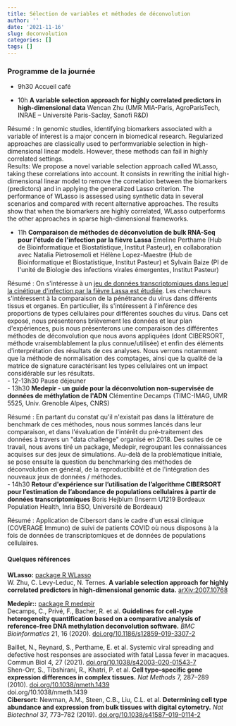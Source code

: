 ```yaml
---
title: Sélection de variables et méthodes de déconvolution
author: ''
date: '2021-11-16'
slug: deconvolution
categories: []
tags: []
---
```


### Programme de la journée

- 9h30 Accueil café  

- 10h **A variable selection approach for highly correlated predictors in high-dimensional data**
Wencan Zhu (UMR MIA-Paris, AgroParisTech, INRAE – Université Paris-Saclay, Sanofi R&D)

Résumé : In genomic studies, identifying biomarkers associated with a variable of interest is a major
concern in biomedical research. Regularized approaches are classically used to performvariable selection
in high-dimensional linear models. However, these methods can fail in highly correlated settings.  
Results: We propose a novel variable selection approach called WLasso, taking these correlations into
account. It consists in rewriting the initial high-dimensional linear model to remove the correlation between the biomarkers (predictors) and in applying the generalized Lasso criterion. The performance of WLasso is assessed using synthetic data in several scenarios and compared with recent alternative approaches. The results show that when the biomarkers are highly correlated, WLasso outperforms the other approaches in sparse high-dimensional frameworks.

- 11h **Comparaison de méthodes de déconvolution de bulk RNA-Seq pour l'étude de l'infection par la fièvre Lassa**
Emeline Perthame (Hub de Bioinformatique et Biostatistique, Institut Pasteur), en collaboration avec Natalia Pietrosemoli et Hélène Lopez-Maestre (Hub de Bioinformatique et Biostatistique, Institut Pasteur) et Sylvain Baize (PI de l'unité de Biologie des infections virales émergentes, Institut Pasteur)

Résumé : On s'intéresse à un [jeu de données transcriptomiques dans lequel la cinétique d'infection par la fièvre Lassa est étudiée](doi.org/10.1038/s42003-020-01543-7). Les chercheurs s'intéressent à la comparaison de la pénétrance du virus dans différents tissus et organes. En particulier, ils s'intéressent à l'inférence des proportions de types cellulaires pour différentes souches du virus. Dans cet exposé, nous présenterons brièvement les données et leur plan d'expériences, puis nous présenterons une comparaison des différentes méthodes de déconvolution que nous avons appliquées (dont CIBERSORT, méthode vraisemblablement la plus connue/utilisée) et enfin des éléments d'interprétation des résultats de ces analyses. Nous verrons notamment que la méthode de normalisation des comptages, ainsi que la qualité de la matrice de signature caractérisant les types cellulaires ont un impact considérable sur les résultats.  
                                                                                                           - 12-13h30 Pause déjeuner   
                                                                                                                                                                                                                      - 13h30 **Medepir - un guide pour la déconvolution non-supervisée de données de méthylation de l'ADN**
Clémentine Decamps (TIMC-IMAG, UMR 5525, Univ. Grenoble Alpes, CNRS)   

Résumé : En partant du constat qu'il n'existait pas dans la littérature de benchmark de ces méthodes, nous nous sommes lancés dans leur comparaison, et dans l'évaluation de l'intérêt du pré-traitement des données à travers un "data challenge" organisé en 2018. Des suites de ce travail, nous avons tiré un package, Medepir, regroupant les connaissances acquises sur des jeux de simulations. Au-delà de la problématique initiale, se pose ensuite la question du benchmarking des méthodes de déconvolution en général, de la reproductibilité et de l'intégration des nouveaux jeux de données / méthodes.  
                                                                                                           - 14h30 **Retour d'expérience sur l’utilisation de l’algorithme CIBERSORT pour l’estimation de l’abondance de populations cellulaires à partir de données transcriptomiques**
Boris Hejblum (Inserm U1219 Bordeaux Population Health, Inria BSO, Université de Bordeaux)

Résumé : Application de Cibersort dans le cadre d'un essai clinique (COVERAGE Immuno) de suivi de patients COVID où nous disposons à la fois de données de transcriptomiques et de données de populations cellulaires. 

#### Quelques références

**WLasso:** [package R WLasso](cran.r-project.org/package=WLasso/)  
W. Zhu, C. Levy-Leduc, N. Ternes. **A variable selection approach for highly correlated predictors
in high-dimensional genomic data.** [arXiv:2007.10768](arXiv:2007.10768)  

**Medepir::** [package R medepir](github.com/bcm-uga/medepir)  
Decamps, C., Privé, F., Bacher, R. et al. **Guidelines for cell-type heterogeneity quantification based on a comparative analysis of reference-free DNA methylation deconvolution software.** _BMC Bioinformatics_ 21, 16 (2020). [doi.org/10.1186/s12859-019-3307-2](doi.org/10.1186/s12859-019-3307-2)

Baillet, N., Reynard, S., Perthame, E. et al. Systemic viral spreading and defective host responses are associated with fatal Lassa fever in macaques. Commun Biol 4, 27 (2021). [doi.org/10.1038/s42003-020-01543-7](doi.org/10.1038/s42003-020-01543-7)  
Shen-Orr, S., Tibshirani, R., Khatri, P. et al. **Cell type–specific gene expression differences in complex tissues.** _Nat Methods_ 7, 287–289 (2010). [doi.org/10.1038/nmeth.1439](doi.org/10.1038/nmeth.1439)  
doi.org/10.1038/nmeth.1439  
**Cibersort:**
Newman, A.M., Steen, C.B., Liu, C.L. et al. **Determining cell type abundance and expression from bulk tissues with digital cytometry.** _Nat Biotechnol_ 37, 773–782 (2019). [doi.org/10.1038/s41587-019-0114-2](doi.org/10.1038/s41587-019-0114-2)


                                                                                             
                                                                                             
